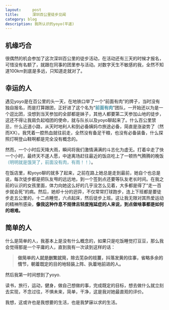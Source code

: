 ```yaml
---
layout:     post
title:      深圳百公里徒步见闻
category: blog
description: 我所认识的yoyo(平遥)
---
```

## 机缘巧合
很偶然的机会参加了这次深圳百公里的徒步活动，在活动还有三天的时候才报名，可惜没有名额了，就跟在同事的团里参与活动。对数字天生不敏感的我，全然不知道100km到底是多远，只知道走就对了。

## 幸运的人
遇见yoyo是在百公里的头一天，在地铁口举了一个“前面有肉”的牌子，当时没有独自报名，而是打算跟团，正好进了这个名为“**<font color="#4590a3" >前面有肉</font>**”团队，一开始还以为是一个逗比团，没想到当天参加的全部都是妹子，其他人都要第二天参加山地的徒步，这还不得让我肩负起咱团的使命，就与队长以及yoyo聊起来了。什么百公里禁忌，什么近道小路，从天时地利人和到必备姨妈巾旅途必备，简直是涨姿势了（然而XX）。我凭着一腔热血就往前走，全然没有备足干粮，也没有必备装备，什么探照灯啊登山鞋啊都是完全没有概念的。

然而，一个小时后天降大雨，瞬间将我们激情满满的斗志化为虚无。打着伞走了快一个小时，最终天不遂人愿，中途离场赶往最近的饭店吃上了一顿热气腾腾的晚饭<font color="#4590a3" >（明明就是饿哭了，前面没有肉，有雨！！）</font>。

在饭店里，和yoyo聊的就多了起来，之前在路上她总是走到最前，她自个也总是说，每次徒步都是把队友甩的远远地，到一个签到点还要等队友老长时间。在我之前的认识的女孩里面，体力向她这么好的几乎没怎么见着，大多都是得了“走一百步就会死”的病。然后，她却十分的迥异，不仅常常打球跑步，连上下班都是要徒步走五公里的，十二点睡觉，六点起床，然后徒步上班。这让我无限对其热爱运动的精神所感染，**像我这种作息不规律且轻度拖延症的人来说，到点做啥事都是如何的艰难。**

## 简单的人
什么是简单的人，我基本上是没有什么概念的，如果只是吃饭睡觉打豆豆，那么我会觉得那是一个平庸的人，直到我有一次读到这样的话：

>  **做简单的人就是删繁就简，除去芜杂的枝蔓，抖落发黄的往事，省略多余的情节，朝着既定的目的地轻装上阵、执着地前进的人。**

然后我第一时间想到了yoyo.

读书，旅行，运动，健身，做自己想做的事，完成既定的目标，想去做什么就立刻去实现，不念过往，不惧未来，简单，干净，这是我对她最直观的评价。

我想，这或许也是我想要的生活，也是我梦寐以求的生活。


















